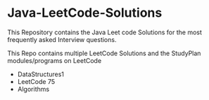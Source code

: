 # Java-LeetCode-Solutions
This Repository contains the Java Leet code Solutions for the most frequently asked Interview questions.

This Repo contains multiple LeetCode Solutions and the StudyPlan modules/programs on LeetCode
- DataStructures1
- LeetCode 75
- Algorithms
